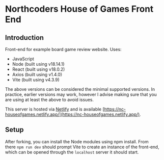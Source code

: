 # Northcoders House of Games Front End

## Introduction

Front-end for example board game review website. Uses:

* JavaScript
* Node (built using v18.14.1)
* React (built using v18.0.2)
* Axios (built using v1.4.0)
* Vite (built using v4.3.9)

The above versions can be considered the minimal supported versions. In practice, earlier versions may work, however I advise making sure that you are using at least the above to avoid issues.

This server is hosted via [Netlify](https://render.com) and is available [https://nc-houseofgames.netlify.app/](https://nc-houseofgames.netlify.app/).

## Setup

After forking, you can install the Node modules using npm install. From there `npm run dev` should prompt Vite to create an instance of the front-end, which can be opened through the `localhost` server it should start.
